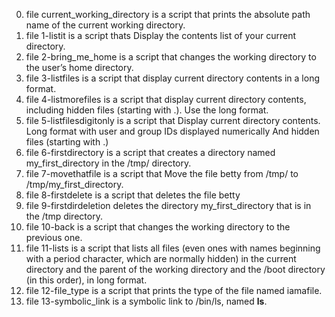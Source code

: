 0. file current_working_directory is a script that prints the absolute path name of the current working directory.
1. file 1-listit is a script thats Display the contents list of your current directory.
2. file 2-bring_me_home is a script that changes the working directory to the user’s home directory.
3. file 3-listfiles is a script that display current directory contents in a long format.
4. file 4-listmorefiles is a script that display current directory contents, including hidden files (starting with .). Use the long format.
5. file 5-listfilesdigitonly is a script that Display current directory contents.
Long format
with user and group IDs displayed numerically
And hidden files (starting with .)
6. file 6-firstdirectory is a script that creates a directory named my_first_directory in the /tmp/ directory.
7. file 7-movethatfile is a script that Move the file betty from /tmp/ to /tmp/my_first_directory.
8. file 8-firstdelete is a script that deletes the file betty
9. file 9-firstdirdeletion deletes the directory my_first_directory that is in the /tmp directory.
10. file 10-back is a script that changes the working directory to the previous one.
11. file 11-lists is a script that lists all files (even ones with names beginning with a period character, which are normally hidden) in the current directory and the parent of the working directory and the /boot directory (in this order), in long format.
12. file 12-file_type is a script that prints the type of the file named iamafile.
13. file 13-symbolic_link is a symbolic link to /bin/ls, named __ls__. 
